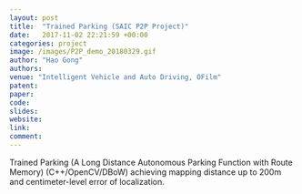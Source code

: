 ```yaml
---
layout: post
title:  "Trained Parking (SAIC P2P Project)"
date:   2017-11-02 22:21:59 +00:00
categories: project
image: /images/P2P_demo_20180329.gif
author: "Hao Gong"
authors: 
venue: "Intelligent Vehicle and Auto Driving, OFilm"
patent: 
paper: 
code:
slides: 
website: 
link: 
comment: 
---
```

Trained Parking (A Long Distance Autonomous Parking Function with Route Memory) (C++/OpenCV/DBoW) achieving mapping distance up to 200m and centimeter-level error of localization.
